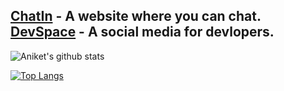 
[ChatIn](https://chatin.netlify.app) - A website where you can chat.</br>
[DevSpace](https://projectdevspace.netlify.app) - A social media for devlopers.
---
![Aniket's github stats](https://github-readme-stats.vercel.app/api?username=AniketS01&count_private=true&theme=dark)

[![Top Langs](https://github-readme-stats.vercel.app/api/top-langs/?username=AniketS01&langs_count=10&theme=dark&layout=compact)](https://github.com/AniketS01/github-readme-stats)
